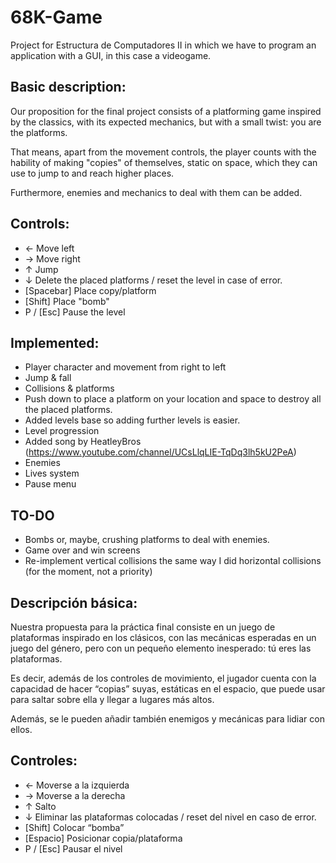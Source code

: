 # 68K-Game
Project for Estructura de Computadores II in which we have to program an application with a GUI, in this case a videogame.

## Basic description:
Our proposition for the final project consists of a platforming game inspired by the classics, with its expected mechanics, but with a small twist: you are the platforms.

That means, apart from the movement controls, the player counts with the hability of making "copies" of themselves, static on space, which they can use to jump to and reach higher places.

Furthermore, enemies and mechanics to deal with them can be added.

## Controls:
*	←		Move left
*	→		Move right
*	↑		Jump
*	↓ 		Delete the placed platforms / reset the level in case of error.
*	[Spacebar] 	Place copy/platform
*	[Shift] 	Place "bomb"
*	P / [Esc] 	Pause the level

## Implemented:
* Player character and movement from right to left
* Jump & fall
* Collisions & platforms
* Push down to place a platform on your location and space to destroy all the placed platforms.
* Added levels base so adding further levels is easier.
* Level progression
* Added song by HeatleyBros (https://www.youtube.com/channel/UCsLlqLIE-TqDq3lh5kU2PeA)
* Enemies
* Lives system
* Pause menu

## TO-DO
* Bombs or, maybe, crushing platforms to deal with enemies.
* Game over and win screens
* Re-implement vertical collisions the same way I did horizontal collisions (for the moment, not a priority)

## Descripción básica:
Nuestra propuesta para la práctica final consiste en un juego de plataformas inspirado en los clásicos, con las mecánicas esperadas en un juego del género, pero con un pequeño elemento inesperado: tú eres las plataformas.

Es decir, además de los controles de movimiento, el jugador cuenta con la capacidad de hacer “copias” suyas, estáticas en el espacio, que puede usar para saltar sobre ella y llegar a lugares más altos.

Además, se le pueden añadir también enemigos y mecánicas para lidiar con ellos.

## Controles:
*	←		Moverse a la izquierda
*	→		Moverse a la derecha
*	↑		Salto
*	↓		Eliminar las plataformas colocadas / reset del nivel en caso de error.
*	[Shift]		Colocar “bomba”
*	[Espacio] 	Posicionar copia/plataforma
*	P / [Esc]	Pausar el nivel
